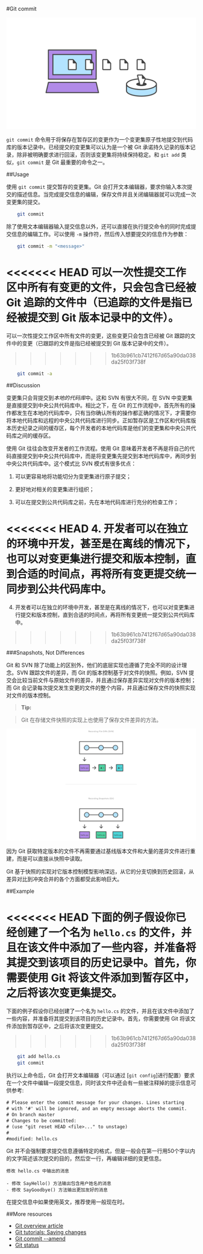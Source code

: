 #Git commit

![```git commit``` 示意图][m1]

```git commit``` 命令用于将保存在暂存区的变更作为一个变更集原子性地提交到代码库的版本记录中。已经提交的变更集可以认为是一个被 Git 承诺持久记录的版本记录，除非被明确要求进行回滚，否则该变更集将持续保持稳定。和 ```git add``` 类似，```git commit``` 是 Git 最重要的命令之一。

##Usage

使用 ```git commit``` 提交暂存的变更集。Git 会打开文本编辑器，要求你输入本次提交的描述信息。当完成提交信息的编辑，保存文件并且关闭编辑器就可以完成一次变更集的提交。

```bash
    git commit
```

除了使用文本编辑器输入提交信息以外，还可以直接在执行提交命令的同时完成提交信息的编辑工作。可以使用 ```-m``` 操作符，然后传入想要提交的信息作为参数：

```bash
    git commit -m "<message>"
```

<<<<<<< HEAD
可以一次性提交工作区中所有有变更的文件，只会包含已经被 Git 追踪的文件中（已追踪的文件是指已经被提交到 Git 版本记录中的文件）。
=======
可以一次性提交工作区中所有文件的变更，这些变更只会包含已经被 Git 跟踪的文件中的变更（已跟踪的文件是指已经被提交到 Git 版本记录中的文件）。
>>>>>>> 1b63b961cb7412f67d65a90da038da25f03f738f

```bash
    git commit -a
```

##Discussion

变更集只会背提交到*本地的代码库*中。这和 SVN 有很大不同，在 SVN 中变更集是直接提交到中央公共代码库中。相比之下，在 Git 的工作流程中，首先所有的操作都发生在本地的代码库中，只有当你确认所有的操作都正确的情况下，才需要你将本地代码库和远程的中央公共代码库进行同步。正如暂存区是工作区和代码库版本历史纪录之间的缓存区，每个开发者的本地代码库是他们的变更集和中央公共代码库之间的缓存区。

使用 Git 往往会改变开发者的工作流程。使用 Git 意味着开发者不再是将自己的代码直接提交到中央公共代码库中，而是将变更集先提交到本地代码库中，再同步到中央公共代码库中。这个模式比 SVN 模式有很多优点：

1.  可以更容易地将功能切分为变更集进行原子提交；

2.  更好地对相关的变更集进行组织；

3.  可以在提交到公共代码库之前，先在本地代码库进行充分的检查工作；

<<<<<<< HEAD
4.  开发者可以在独立的环境中开发，甚至是在离线的情况下，也可以对变更集进行提交和版本控制，直到合适的时间点，再将所有变更提交统一同步到公共代码库中。
=======
4.  开发者可以在独立的环境中开发，甚至是在离线的情况下，也可以对变更集进行提交和版本控制，直到合适的时间点，再将所有变更统一提交到公共代码库中。
>>>>>>> 1b63b961cb7412f67d65a90da038da25f03f738f

###Snapshots, Not Differences

Git 和 SVN 除了功能上的区别外，他们的底层实现也遵循了完全不同的设计理念。SVN 跟踪文件的差异，而 Git 的版本控制基于对文件的快照。例如，SVN 提交会比较当前文件与原始文件的差异，并且通过保存差异实现对文件的版本控制；而 Git 会记录每次提交发生变更的文件的整个内容，并且通过保存文件的快照实现对文件的版本控制。

>**Tip:**

> Git 在存储文件快照的实现上也使用了保存文件差异的方法。

![SVN 与 Git 文件版本控制机制示意图][m2]

因为 Git 获取特定版本的文件不再需要通过基线版本文件和大量的差异文件进行重建，而是可以直接从快照中读取。

Git 基于快照的实现对它版本控制模型影响深远，从它的分支切换到历史回滚，从差异对比到冲突合并的各个方面都受此影响巨大。

##Example

<<<<<<< HEAD
下面的例子假设你已经创建了一个名为 ```hello.cs``` 的文件，并且在该文件中添加了一些内容，并准备将其提交到该项目的历史记录中。首先，你需要使用 Git 将该文件添加到暂存区中，之后将该次变更集提交。
=======
下面的例子假设你已经创建了一个名为 ```hello.cs``` 的文件，并且在该文件中添加了一些内容，并准备将其提交到该项目的历史记录中。首先，你需要使用 Git 将该文件添加到暂存区中，之后将该次变更提交。
>>>>>>> 1b63b961cb7412f67d65a90da038da25f03f738f

```bash
    git add hello.cs
    git commit
```

执行以上命令后，Git 会打开文本编辑器（可以通过 [```git config```]进行配置）要求在一个文件中编辑一段提交信息，同时该文件中还会有一些被注释掉的提示信息可供参考:

```
# Please enter the commit message for your changes. Lines starting
# with '#' will be ignored, and an empty message aborts the commit.
# On branch master
# Changes to be committed:
# (use "git reset HEAD <file>..." to unstage)
#
#modified: hello.cs
```

Git 并不会强制要求提交信息遵循特定的格式，但是一般会在第一行用50个字以内的文字简述该次提交的目的，然后空一行，再编辑详细的变更信息。

```
修改 hello.cs 中输出的消息

- 修改 SayHello() 方法输出包含用户姓名的消息
- 修改 SayGoodbye() 方法输出更加友好的消息
```

在提交信息中如果使用英文，推荐使用一般现在时。

##More resources

- [Git overview article][1]
- [Git tutorials: Saving changes][2]
- [Git commit --amend][3]
- [Git status][4]

<!-- Links -->
[1]: ./git-articles-overview.md
[2]: https://www.atlassian.com/git/tutorials/saving-changes/git-commit
[3]: ./git-commit-amend.md
[4]: ./git-command-git-status.md

<!-- Images -->
[m1]: ./media/git-command-git-commit/git-commit.png
[m2]: ./media/git-command-git-commit/git-svn-history-records.png